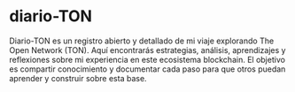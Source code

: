 # diario-TON
Diario-TON es un registro abierto y detallado de mi viaje explorando The Open Network (TON). Aquí encontrarás estrategias, análisis, aprendizajes y reflexiones sobre mi experiencia en este ecosistema blockchain. El objetivo es compartir conocimiento y documentar cada paso para que otros puedan aprender y construir sobre esta base.
